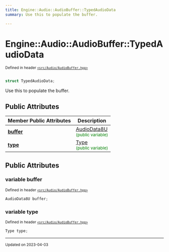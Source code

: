 ```yaml
---
title: Engine::Audio::AudioBuffer::TypedAudioData
summary: Use this to populate the buffer. 

---
```


# Engine::Audio::AudioBuffer::TypedAudioData

<sup>Defined in header [`<src/Audio/AudioBuffer.hpp>`](/files/AudioBuffer_8hpp.md#file-audiobuffer.hpp)</sup>



```cpp

struct TypedAudioData;
```

Use this to populate the buffer. 


## Public Attributes

| Member Public Attributes| Description    |
| -------------- | -------------- |
| **[buffer](/classes/structEngine_1_1Audio_1_1AudioBuffer_1_1TypedAudioData.md#variable-buffer)** | [AudioData8U](/classes/classEngine_1_1Audio_1_1AudioBuffer.md#typedef-audiodata8u)<br> <sup><span style="color:green">(public variable)</span></sup> |
| **[type](/classes/structEngine_1_1Audio_1_1AudioBuffer_1_1TypedAudioData.md#variable-type)** | [Type](/classes/classEngine_1_1Audio_1_1AudioBuffer.md#enum-type)<br> <sup><span style="color:green">(public variable)</span></sup> |





## Public Attributes

### variable buffer

<sup>Defined in header [`<src/Audio/AudioBuffer.hpp>`](/files/AudioBuffer_8hpp.md#file-audiobuffer.hpp)</sup>
```cpp
AudioData8U buffer;
```


### variable type

<sup>Defined in header [`<src/Audio/AudioBuffer.hpp>`](/files/AudioBuffer_8hpp.md#file-audiobuffer.hpp)</sup>
```cpp
Type type;
```


-------------------------------

<sub>Updated on 2023-04-03</sub>